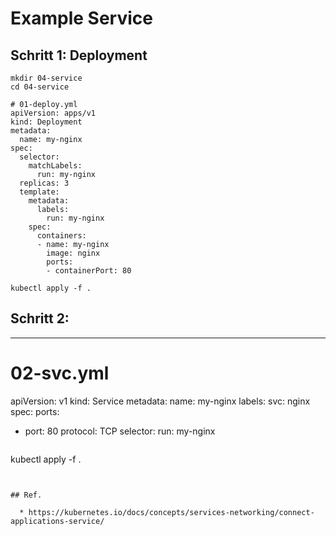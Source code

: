 # Example Service 

## Schritt 1: Deployment 

```
mkdir 04-service 
cd 04-service 
```

```
# 01-deploy.yml 
apiVersion: apps/v1
kind: Deployment
metadata:
  name: my-nginx
spec:
  selector:
    matchLabels:
      run: my-nginx
  replicas: 3
  template:
    metadata:
      labels:
        run: my-nginx
    spec:
      containers:
      - name: my-nginx
        image: nginx
        ports:
        - containerPort: 80
```

```
kubectl apply -f .
```

## Schritt 2:


---
# 02-svc.yml 
apiVersion: v1
kind: Service
metadata:
  name: my-nginx
  labels:
    svc: nginx
spec:
  ports:
  - port: 80
    protocol: TCP
  selector:
    run: my-nginx
```

```
kubectl apply -f . 
```


## Ref.

  * https://kubernetes.io/docs/concepts/services-networking/connect-applications-service/
